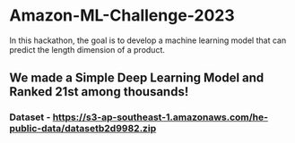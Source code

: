 # Amazon-ML-Challenge-2023
In this hackathon, the goal is to develop a machine learning model that can predict the length dimension of a product.

## We made a Simple Deep Learning Model and Ranked 21st among thousands!

### Dataset - https://s3-ap-southeast-1.amazonaws.com/he-public-data/datasetb2d9982.zip
